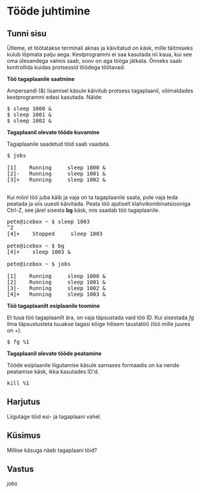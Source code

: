 # Tööde juhtimine

## Tunni sisu

Ütleme, et töötatakse terminali aknas ja käivitatud on käsk, mille täitmiseks kulub lõpmata palju aega. Kestprogrammi ei saa kasutada nii kaua, kui see oma ülesandega valmis saab, soov on aga tööga jätkata. Õnneks saab kontrollida kuidas protsessid töödega töötavad:

<b>Töö tagaplaanile saatmine</b>

Ampersandi (&) lisamisel käsule käivitub protsess tagaplaanil, võimaldades kestprogrammi edasi kasutada. Näide:

<pre>$ sleep 1000 &
$ sleep 1001 &
$ sleep 1002 &
</pre>

<b>Tagaplaanil olevate tööde kuvamine</b>

Tagaplaanile saadetud töid saab vaadata.

<pre>$ jobs

[1]    Running     sleep 1000 &
[2]-   Running     sleep 1001 &
[3]+   Running     sleep 1002 &

</pre>

Kui mõni töö juba käib ja vaja on ta tagaplaanile saata, pole vaja teda peatada ja siis uuesti käivitada. Peata töö ajutiselt klahvikombinatsiooniga Ctrl-Z, see järel sisesta <b>bg</b> käsk, mis saadab töö tagaplaanile.

<pre>
pete@icebox ~ $ sleep 1003
^Z
[4]+    Stopped     sleep 1003

pete@icebox ~ $ bg
[4]+    sleep 1003 &

pete@icebox ~ $ jobs

[1]    Running     sleep 1000 &
[2]    Running     sleep 1001 &
[3]-   Running     sleep 1002 &
[4]+   Running     sleep 1003 &
</pre>

<b>Töö tagaplaanilt esiplaanile toomine</b>

Et tuua töö tagaplaanilt ära, on vaja täpsustada vaid töö ID. Kui sisestada *fg* ilma täpsustusteta tuuakse tagasi kõige hilisem taustatöö (töö mille juures on +).

<pre>$ fg %1</pre>

<b>Tagaplaanil olevate tööde peatamine </b>

Tööde esiplaanile liigutamise käsule sarnases formaadis on ka nende peatamise käsk, ikka kasutades ID'd.

<pre>kill %1</pre>

## Harjutus

Liigutage töid esi- ja tagaplaani vahel.

## Küsimus

Millise käsuga näeb tagaplaani töid?

## Vastus

*jobs*
